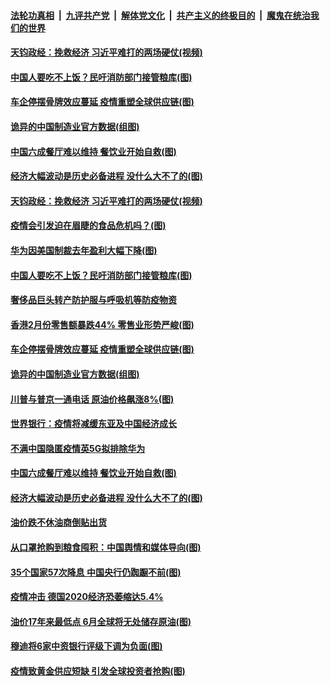 

####  [法轮功真相](../../../../basic/blob/master/README.md?t=04011930) &nbsp;|&nbsp; [九评共产党](../../../../9ping.md/blob/master/README.md?t=04011930) &nbsp;|&nbsp; [解体党文化](../../../../jtdwh.md/blob/master/README.md?t=04011930)  &nbsp;|&nbsp; [共产主义的终极目的](../../../../gczydzjmd.md/blob/master/README.md?t=04011930) &nbsp;|&nbsp; [魔鬼在统治我们的世界](../../../../mgztzwmdsj.md/blob/master/README.md?t=04011930) 

#### [天钧政经：挽救经济 习近平难打的两场硬仗(视频)](../pages/p5/928193.md?t=04011930) 

#### [中国人要吃不上饭？民吁消防部门接管粮库(图)](../pages/p5/928183.md?t=04011930) 

#### [车企停摆骨牌效应蔓延 疫情重塑全球供应链(图)](../pages/p5/928157.md?t=04011930) 

#### [诡异的中国制造业官方数据(组图)](../pages/p5/928159.md?t=04011930) 

#### [中国六成餐厅难以维持 餐饮业开始自救(图)](../pages/p5/928055.md?t=04011930) 

#### [经济大幅波动是历史必备进程 没什么大不了的(图)](../pages/p5/928074.md?t=04011930) 

#### [天钧政经：挽救经济 习近平难打的两场硬仗(视频)](../pages/p5/928193.md?t=04011930) 

#### [疫情会引发迫在眉睫的食品危机吗？(图)](../pages/p5/928235.md?t=04011930) 

#### [华为因美国制裁去年盈利大幅下降(图)](../pages/p5/928232.md?t=04011930) 

#### [中国人要吃不上饭？民吁消防部门接管粮库(图)](../pages/p5/928183.md?t=04011930) 

#### [奢侈品巨头转产防护服与呼吸机等防疫物资](../pages/p5/928204.md?t=04011930) 

#### [香港2月份零售额暴跌44% 零售业形势严峻(图)](../pages/p5/928163.md?t=04011930) 

#### [车企停摆骨牌效应蔓延 疫情重塑全球供应链(图)](../pages/p5/928157.md?t=04011930) 

#### [诡异的中国制造业官方数据(组图)](../pages/p5/928159.md?t=04011930) 

#### [川普与普京一通电话 原油价格飙涨8%(图)](../pages/p5/928155.md?t=04011930) 

#### [世界银行：疫情将减缓东亚及中国经济成长](../pages/p5/928153.md?t=04011930) 

#### [不满中国隐匿疫情英5G拟排除华为](../pages/p5/928091.md?t=04011930) 

#### [中国六成餐厅难以维持 餐饮业开始自救(图)](../pages/p5/928055.md?t=04011930) 

#### [经济大幅波动是历史必备进程 没什么大不了的(图)](../pages/p5/928074.md?t=04011930) 

#### [油价跌不休油商倒贴出货](../pages/p5/928086.md?t=04011930) 

#### [从口罩抢购到粮食囤积：中国舆情和媒体导向(图)](../pages/p5/928081.md?t=04011930) 

#### [35个国家57次降息 中国央行仍踟蹰不前(图)](../pages/p5/928047.md?t=04011930) 

#### [疫情冲击 德国2020经济恐萎缩达5.4%](../pages/p5/928043.md?t=04011930) 

#### [油价17年来最低点 6月全球将无处储存原油(图)](../pages/p5/928039.md?t=04011930) 

#### [穆迪将6家中资银行评级下调为负面(图)](../pages/p5/928037.md?t=04011930) 

#### [疫情致黄金供应短缺 引发全球投资者抢购(图)](../pages/p5/928035.md?t=04011930) 

